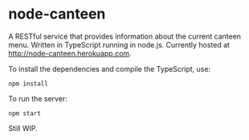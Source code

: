 # node-canteen

A RESTful service that provides information about the current canteen menu. Written in TypeScript running in node.js. Currently hosted at http://node-canteen.herokuapp.com.

To install the dependencies and compile the TypeScript, use:
```
npm install
```

To run the server:
```
npm start
```

Still WIP.
